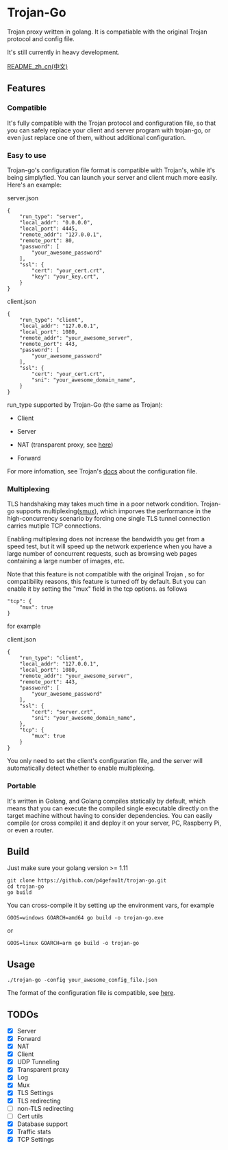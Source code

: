 # Trojan-Go

Trojan proxy written in golang. It is compatiable with the original Trojan protocol and config file. 

It's still currently in heavy development.

[README_zh_cn(中文)](README_zh_cn.md)

## Features

### Compatible

It's fully compatible with the Trojan protocol and configuration file, so that you can safely replace your client and server program with trojan-go, or even just replace one of them, without additional configuration.

### Easy to use

Trojan-go's configuration file format is compatible with Trojan's, while it's being simplyfied. You can launch your server and client much more easily. Here's an example:

server.json
```
{
	"run_type": "server",
	"local_addr": "0.0.0.0",
	"local_port": 4445,
	"remote_addr": "127.0.0.1",
	"remote_port": 80,
	"password": [
		"your_awesome_password"
	],
	"ssl": {
		"cert": "your_cert.crt",
		"key": "your_key.crt",
	}
}

```

client.json
```
{
    "run_type": "client",
    "local_addr": "127.0.0.1",
    "local_port": 1080,
    "remote_addr": "your_awesome_server",
    "remote_port": 443,
    "password": [
	    "your_awesome_password"
    ],
    "ssl": {
        "cert": "your_cert.crt",
        "sni": "your_awesome_domain_name",
    }
}
```

run_type supported by Trojan-Go (the same as Trojan):

- Client

- Server

- NAT (transparent proxy, see [here](https://github.com/shadowsocks/shadowsocks-libev/tree/v3.3.1#transparent-proxy))

- Forward

For more infomation, see Trojan's [docs](https://trojan-gfw.github.io/trojan/config) about the configuration file.

### Multiplexing

TLS handshaking may takes much time in a poor network condition.
Trojan-go supports multiplexing([smux](https://github.com/xtaci/smux)), which imporves the performance in the high-concurrency scenario by forcing one single TLS tunnel connection carries mutiple TCP connections.

Enabling multiplexing does not increase the bandwidth you get from a speed test, but it will speed up the network experience when you have a large number of concurrent requests, such as browsing web pages containing a large number of images, etc.

Note that this feature is not compatible with the original Trojan , so for compatibility reasons, this feature is turned off by default. But you can enable it by setting the "mux" field in the tcp options. as follows

```
"tcp": {
    "mux": true
}
```
for example

client.json
```
{
    "run_type": "client",
    "local_addr": "127.0.0.1",
    "local_port": 1080,
    "remote_addr": "your_awesome_server",
    "remote_port": 443,
    "password": [
	    "your_awesome_password"
    ],
    "ssl": {
        "cert": "server.crt",
        "sni": "your_awesome_domain_name",
    },
    "tcp": {
        "mux": true
    }
}
```

You only need to set the client's configuration file, and the server will automatically detect whether to enable multiplexing.

### Portable

It's written in Golang, and Golang compiles statically by default, which means that you can execute the compiled single executable directly on the target machine without having to consider dependencies. You can easily compile (or cross compile) it and deploy it on your server, PC, Raspberry Pi, or even a router.

## Build

Just make sure your golang version >= 1.11


```
git clone https://github.com/p4gefau1t/trojan-go.git
cd trojan-go
go build
```

You can cross-compile it by setting up the environment vars, for example
```
GOOS=windows GOARCH=amd64 go build -o trojan-go.exe
```

or

```
GOOS=linux GOARCH=arm go build -o trojan-go
```

## Usage

```
./trojan-go -config your_awesome_config_file.json
```

The format of the configuration file is compatible, see [here](https://trojan-gfw.github.io/trojan/config).


## TODOs

- [x] Server
- [x] Forward
- [x] NAT
- [x] Client
- [x] UDP Tunneling
- [x] Transparent proxy
- [x] Log
- [x] Mux
- [x] TLS Settings
- [x] TLS redirecting
- [ ] non-TLS redirecting
- [ ] Cert utils
- [x] Database support
- [x] Traffic stats
- [x] TCP Settings
